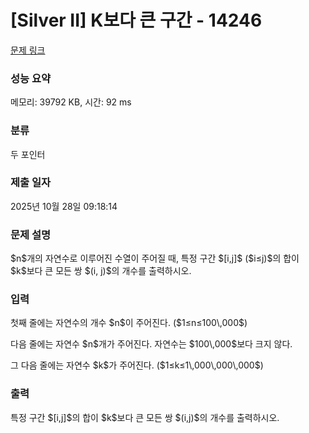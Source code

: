 # [Silver II] K보다 큰 구간 - 14246 

[문제 링크](https://www.acmicpc.net/problem/14246) 

### 성능 요약

메모리: 39792 KB, 시간: 92 ms

### 분류

두 포인터

### 제출 일자

2025년 10월 28일 09:18:14

### 문제 설명

<p>$n$개의 자연수로 이루어진 수열이 주어질 때, 특정 구간 $[i,j]$ ($i≤j)$의 합이 $k$보다 큰 모든 쌍 $(i, j)$의 개수를 출력하시오.</p>

### 입력 

 <p>첫째 줄에는 자연수의 개수 $n$이 주어진다. ($1≤n≤100\,000$)</p>

<p>다음 줄에는 자연수 $n$개가 주어진다. 자연수는 $100\,000$보다 크지 않다.</p>

<p>그 다음 줄에는 자연수 $k$가 주어진다. ($1≤k≤1\,000\,000\,000$)</p>

### 출력 

 <p>특정 구간 $[i,j]$의 합이 $k$보다 큰 모든 쌍 $(i,j)$의 개수를 출력하시오.</p>

